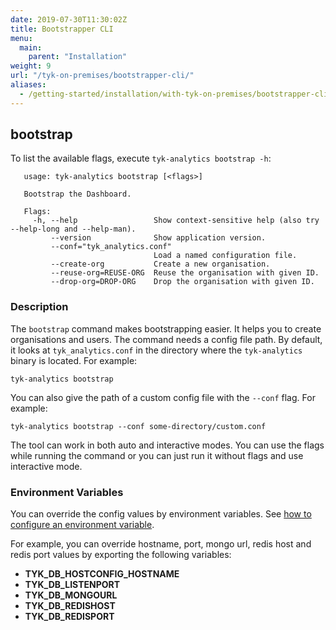 ```yaml
---
date: 2019-07-30T11:30:02Z
title: Bootstrapper CLI
menu:
  main:
    parent: "Installation"
weight: 9
url: "/tyk-on-premises/bootstrapper-cli/"
aliases:
  - /getting-started/installation/with-tyk-on-premises/bootstrapper-cli/
---
```


## bootstrap

To list the available flags, execute `tyk-analytics bootstrap -h`:

```
   usage: tyk-analytics bootstrap [<flags>]
   
   Bootstrap the Dashboard.
   
   Flags:
     -h, --help                 Show context-sensitive help (also try --help-long and --help-man).
         --version              Show application version.
         --conf="tyk_analytics.conf"  
                                Load a named configuration file.
         --create-org           Create a new organisation.
         --reuse-org=REUSE-ORG  Reuse the organisation with given ID.
         --drop-org=DROP-ORG    Drop the organisation with given ID.
```


### Description

The `bootstrap` command makes bootstrapping easier. It helps you to create organisations and users. The command needs a
 config file path. By default, it looks at `tyk_analytics.conf` in the directory where the `tyk-analytics` binary is located.
 For example:
 
 ```tyk-analytics bootstrap```
 
 You can also give the path of a custom config file with the `--conf` flag. For example:
 
 ```tyk-analytics bootstrap --conf some-directory/custom.conf```
 
 The tool can work in both auto and interactive modes. You can use the flags while running the command or you can just run
  it without flags and use interactive mode. 


### Environment Variables

You can override the config values by environment variables. See [how to configure an environment variable](/docs/configure/environment-variables/). 

For example, you can override hostname, port, mongo url, redis host and redis port values by exporting the following variables:

- **TYK_DB_HOSTCONFIG_HOSTNAME**
- **TYK_DB_LISTENPORT**
- **TYK_DB_MONGOURL**
- **TYK_DB_REDISHOST**
- **TYK_DB_REDISPORT**
